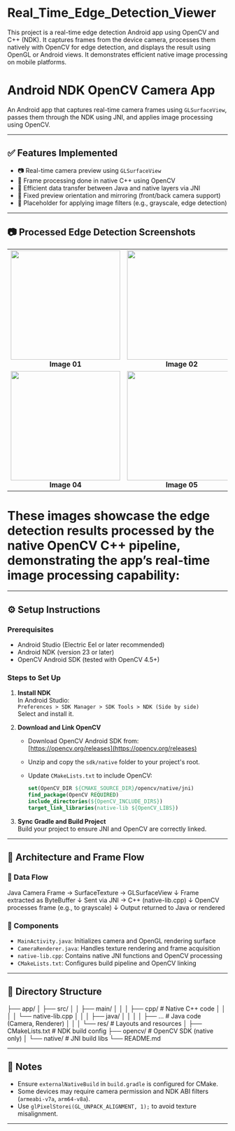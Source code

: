# Real_Time_Edge_Detection_Viewer
 This project is a real-time edge detection Android app using OpenCV and C++ (NDK). It captures frames from the device camera, processes them natively with OpenCV for edge detection, and displays the result using OpenGL or Android views. It demonstrates efficient native image processing on mobile platforms.


# Android NDK OpenCV Camera App

An Android app that captures real-time camera frames using `GLSurfaceView`, passes them through the NDK using JNI, and applies image processing using OpenCV.

---

## ✅ Features Implemented

- 📷 Real-time camera preview using `GLSurfaceView`
- 🧠 Frame processing done in native C++ using OpenCV
- 🚀 Efficient data transfer between Java and native layers via JNI
- 🔄 Fixed preview orientation and mirroring (front/back camera support)
- 🧪 Placeholder for applying image filters (e.g., grayscale, edge detection)

---

## 📷 Processed Edge Detection Screenshots

<table> <tr> <td align="center"><img src="https://github.com/user-attachments/assets/2a118628-cbf5-4f1a-9d4e-6117998ef513" width="250"/><br><b>Image 01</b></td> <td align="center"><img src="https://github.com/user-attachments/assets/f986e9ad-b29d-4e09-b910-6ffa48e4093f" width="250"/><br><b>Image 02</b></td> <td align="center"><img src="https://github.com/user-attachments/assets/6d754a2a-b6f0-4f85-b845-2a5180e0ef2d" width="250"/><br><b>Image 03</b></td> </tr> <tr> <td align="center"><img src="https://github.com/user-attachments/assets/17dca053-8e2e-4765-a65f-85d679a150a6" width="250"/><br><b>Image 04</b></td> <td align="center"><img src="https://github.com/user-attachments/assets/70be0d44-b3a4-4005-b739-c8d2b47a26a9" width="250"/><br><b>Image 05</b></td> <td align="center"><img src="https://github.com/user-attachments/assets/6060e671-6297-428a-a375-b30c53c14925" width="250"/><br><b>Image 06</b></td> </tr> </table>




# These images showcase the edge detection results processed by the native OpenCV C++ pipeline, demonstrating the app’s real-time image processing capability:


---

## ⚙️ Setup Instructions

### Prerequisites

- Android Studio (Electric Eel or later recommended)
- Android NDK (version 23 or later)
- OpenCV Android SDK (tested with OpenCV 4.5+)

### Steps to Set Up

1. **Install NDK**  
   In Android Studio:  
   `Preferences > SDK Manager > SDK Tools > NDK (Side by side)`  
   Select and install it.

2. **Download and Link OpenCV**  
   - Download OpenCV Android SDK from:  
     [https://opencv.org/releases](https://opencv.org/releases)  
   - Unzip and copy the `sdk/native` folder to your project's root.
   - Update `CMakeLists.txt` to include OpenCV:

     ```cmake
     set(OpenCV_DIR ${CMAKE_SOURCE_DIR}/opencv/native/jni)
     find_package(OpenCV REQUIRED)
     include_directories(${OpenCV_INCLUDE_DIRS})
     target_link_libraries(native-lib ${OpenCV_LIBS})
     ```

3. **Sync Gradle and Build Project**  
   Build your project to ensure JNI and OpenCV are correctly linked.

---

## 🧠 Architecture and Frame Flow

### 🔄 Data Flow

Java Camera Frame → SurfaceTexture → GLSurfaceView
↓
Frame extracted as ByteBuffer
↓
Sent via JNI → C++ (native-lib.cpp)
↓
OpenCV processes frame (e.g., to grayscale)
↓
Output returned to Java or rendered


### 🧩 Components

- `MainActivity.java`: Initializes camera and OpenGL rendering surface
- `CameraRenderer.java`: Handles texture rendering and frame acquisition
- `native-lib.cpp`: Contains native JNI functions and OpenCV processing
- `CMakeLists.txt`: Configures build pipeline and OpenCV linking

---

## 📁 Directory Structure

├── app/
│ ├── src/
│ │ ├── main/
│ │ │ ├── cpp/ # Native C++ code
│ │ │ │ └── native-lib.cpp
│ │ │ ├── java/
│ │ │ │ ├── ... # Java code (Camera, Renderer)
│ │ │ └── res/ # Layouts and resources
│ ├── CMakeLists.txt # NDK build config
├── opencv/ # OpenCV SDK (native only)
│ └── native/ # JNI build libs
└── README.md


---

## 📌 Notes

- Ensure `externalNativeBuild` in `build.gradle` is configured for CMake.
- Some devices may require camera permission and NDK ABI filters (`armeabi-v7a`, `arm64-v8a`).
- Use `glPixelStorei(GL_UNPACK_ALIGNMENT, 1);` to avoid texture misalignment.

---

